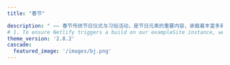```yaml
---
title: "春节"

description: " —— 春节传统节日仪式与习俗活动，是节日元素的重要内容，承载着丰富多彩的节日文化底蕴."
# 1. To ensure Netlify triggers a build on our exampleSite instance, we need to change a file in the exampleSite directory.
theme_version: '2.8.2'
cascade:
  featured_image: '/images/bj.png'
---
```



